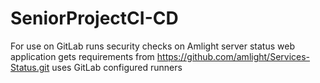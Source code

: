 # SeniorProjectCI-CD

For use on GitLab
runs security checks on Amlight server status web application
gets requirements from https://github.com/amlight/Services-Status.git
uses GitLab configured runners
